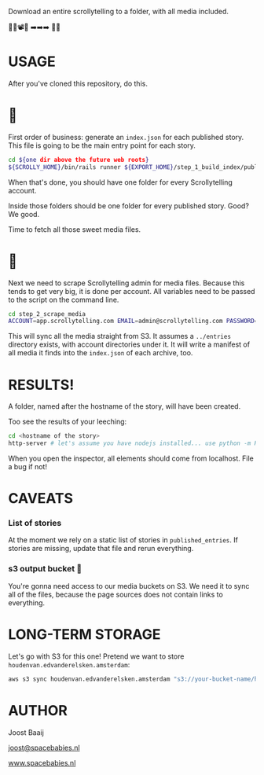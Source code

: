 Download an entire scrollytelling to a folder, with all media included.

📗🌇📽🎹 ➡️➡️➡️ 💾📂

# USAGE

After you've cloned this repository, do this.

# 🥇

First order of business: generate an `index.json` for each published
story. This file is going to be the main entry point for each story.

``` bash
cd ${one dir above the future web roots}
${SCROLLY_HOME}/bin/rails runner ${EXPORT_HOME}/step_1_build_index/published_entries.rb
```

When that's done, you should have one folder for every Scrollytelling account.

Inside those folders should be one folder for every published story. Good? We good.

Time to fetch all those sweet media files.

# 🥈

Next we need to scrape Scrollytelling admin for media files. Because this
tends to get very big, it is done per account. All variables need to be passed
to the script on the command line.

``` bash
cd step_2_scrape_media
ACCOUNT=app.scrollytelling.com EMAIL=admin@scrollytelling.com PASSWORD=letmeinplease ruby scrape.rb
```

This will sync all the media straight from S3. It assumes a `../entries` directory
exists, with account directories under it. It will write a manifest of all
media it finds into the `index.json` of each archive, too.

# RESULTS!

A folder, named after the hostname of the story, will have been created.

Too see the results of your leeching:

``` bash
cd <hostname of the story>
http-server # let's assume you have nodejs installed... use python -m HTTPServer otherwise
```

When you open the inspector, all elements should come from localhost. File a bug if not!

# CAVEATS

### List of stories

At the moment we rely on a static list of stories in `published_entries`. If stories
are missing, update that file and rerun everything.

### s3 output bucket 📂

You're gonna need access to our media buckets on S3. We need it to sync all of the files,
because the page sources does not contain links to everything.

# LONG-TERM STORAGE

Let's go with S3 for this one! Pretend we want to store `houdenvan.edvanderelsken.amsterdam`:

``` bash
aws s3 sync houdenvan.edvanderelsken.amsterdam "s3://your-bucket-name/houdenvan.edvanderelsken.amsterdam/" --cache-control "public, max-age=31536000"
```

# AUTHOR

Joost Baaij

joost@spacebabies.nl

www.spacebabies.nl
